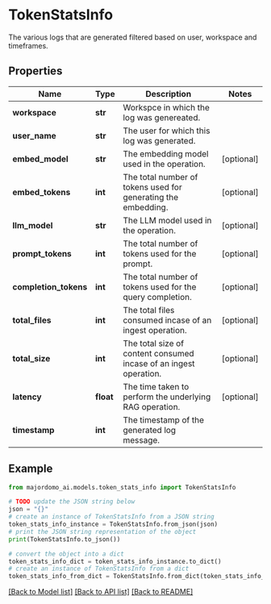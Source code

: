 # TokenStatsInfo

The various logs that are generated filtered based on user, workspace and timeframes.

## Properties

Name | Type | Description | Notes
------------ | ------------- | ------------- | -------------
**workspace** | **str** | Workspce in which the log was genereated. | 
**user_name** | **str** | The user for which this log was generated. | 
**embed_model** | **str** | The embedding model used in the operation. | [optional] 
**embed_tokens** | **int** | The total number of tokens used for generating the embedding. | [optional] 
**llm_model** | **str** | The LLM model used in the operation. | [optional] 
**prompt_tokens** | **int** | The total number of tokens used for the prompt. | [optional] 
**completion_tokens** | **int** | The total number of tokens used for the query completion. | [optional] 
**total_files** | **int** | The total files consumed incase of an ingest operation. | [optional] 
**total_size** | **int** | The total size of content consumed incase of an ingest operation. | [optional] 
**latency** | **float** | The time taken to perform the underlying RAG operation. | [optional] 
**timestamp** | **int** | The timestamp of the generated log message. | 

## Example

```python
from majordomo_ai.models.token_stats_info import TokenStatsInfo

# TODO update the JSON string below
json = "{}"
# create an instance of TokenStatsInfo from a JSON string
token_stats_info_instance = TokenStatsInfo.from_json(json)
# print the JSON string representation of the object
print(TokenStatsInfo.to_json())

# convert the object into a dict
token_stats_info_dict = token_stats_info_instance.to_dict()
# create an instance of TokenStatsInfo from a dict
token_stats_info_from_dict = TokenStatsInfo.from_dict(token_stats_info_dict)
```
[[Back to Model list]](../README.md#documentation-for-models) [[Back to API list]](../README.md#documentation-for-api-endpoints) [[Back to README]](../README.md)


